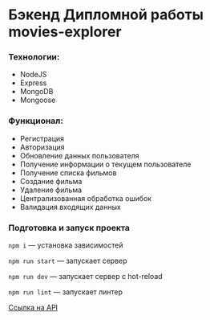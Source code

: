 # Бэкенд Дипломной работы movies-explorer

### Технологии:

- NodeJS
- Express
- MongoDB
- Mongoose

### Функционал:

- Регистрация
- Авторизация
- Обновление данных пользователя
- Получение информации о текущем пользователе
- Получение списка фильмов
- Создание фильма
- Удаление фильма
- Централизованная обработка ошибок
- Валидация входящих данных

### Подготовка и запуск проекта

`npm i` — установка зависимостей

`npm run start` — запускает сервер

`npm run dev` — запускает сервер с hot-reload

`npm run lint` — запускает линтер

[Ссылка на API](https://api.movies.project.nomoredomains.sbs)
